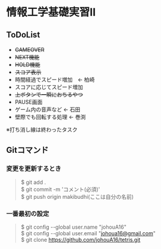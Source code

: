 # 情報工学基礎実習Ⅱ

## ToDoList

- ~~GAMEOVER~~	　
- ~~NEXT機能~~　
- ~~HOLD機能~~
- ~~スコア表示~~
- 時間経過でスピード増加　<- 柏崎
- スコアに応じてスピード増加
- ~~上ボタンで一瞬におちるやつ~~
- PAUSE画面
- ゲーム内の音声など  <- 石田
- 壁際でも回転する処理 <- 巻渕


※打ち消し線は終わったタスク


## Gitコマンド

### 変更を更新するとき

>$ git add .  
>$ git commit -m 'コメント(必須)'  
>$ git push origin makibudhi(ここは自分の名前)

### 一番最初の設定

>$ git config --global user.name "johouA16"  
>$ git config --global user.email "johoua16@gmail.com"  
>$ git clone https://github.com/johouA16/tetris.git  
